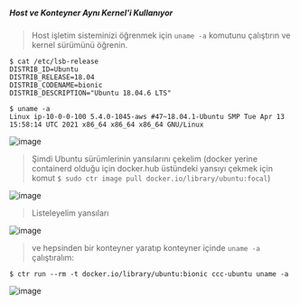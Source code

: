 ##### Host ve Konteyner Aynı Kernel'i Kullanıyor
> Host işletim sisteminizi öğrenmek için `uname -a` komutunu çalıştırın ve kernel sürümünü öğrenin.
```shell
$ cat /etc/lsb-release
DISTRIB_ID=Ubuntu
DISTRIB_RELEASE=18.04
DISTRIB_CODENAME=bionic
DISTRIB_DESCRIPTION="Ubuntu 18.04.6 LTS"

$ uname -a
Linux ip-10-0-0-100 5.4.0-1045-aws #47~18.04.1-Ubuntu SMP Tue Apr 13 15:58:14 UTC 2021 x86_64 x86_64 x86_64 GNU/Linux
```
![image](https://user-images.githubusercontent.com/261946/221383366-6b09e8ca-cd4a-467c-a50d-a0f794cf3ba8.png)


> Şimdi Ubuntu sürümlerinin yansılarını çekelim (docker yerine containerd olduğu için docker.hub üstündeki yansıyı çekmek için komut `$ sudo ctr image pull docker.io/library/ubuntu:focal`)

![image](https://user-images.githubusercontent.com/261946/221383305-282bf9e6-b35d-45db-97f9-6c35c71f9313.png)

> Listeleyelim yansıları 

![image](https://user-images.githubusercontent.com/261946/221383630-c648610c-4c2b-4a97-a4b0-c6bce225445b.png)

> ve hepsinden bir konteyner yaratıp konteyner içinde `uname -a` çalıştıralım:
```shell
$ ctr run --rm -t docker.io/library/ubuntu:bionic ccc-ubuntu uname -a
```

![image](https://user-images.githubusercontent.com/261946/221383547-f1be2733-aa97-4a9e-81e2-78532d8c1a0f.png)
